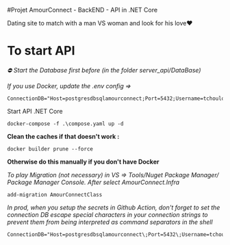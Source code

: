 #Projet AmourConnect - BackEND - API in .NET Core

Dating site to match with a man VS woman and look for his love❤️

# To start API

*⛔ Start the Database first before (in the folder server_api/DataBase)*


*If you use Docker, update the .env config =>*

```
ConnectionDB="Host=postgresdbsqlamourconnect;Port=5432;Username=tchoulo;Password=123tchoulo123;Database=amourconnect_dev;"
```

Start API .NET Core
```
docker-compose -f .\compose.yaml up -d
```

**Clean the caches if that doesn't work :**

```
docker builder prune --force
```

**Otherwise do this manually if you don't have Docker**

*To play Migration (not necessary) in VS => Tools/Nuget Package Manager/ Package Manager Console. After select AmourConnect.Infra*
```
add-migration AmourConnectClass
```

*In prod, when you setup the secrets in Github Action, don't forget to set the connection DB escape special characters in your connection strings to prevent them from being interpreted as command separators in the shell*
```
ConnectionDB="Host=postgresdbsqlamourconnect\;Port=5432\;Username=tchoulo\;Password=123tchoulo123\;Database=amourconnect_dev\;"
```
